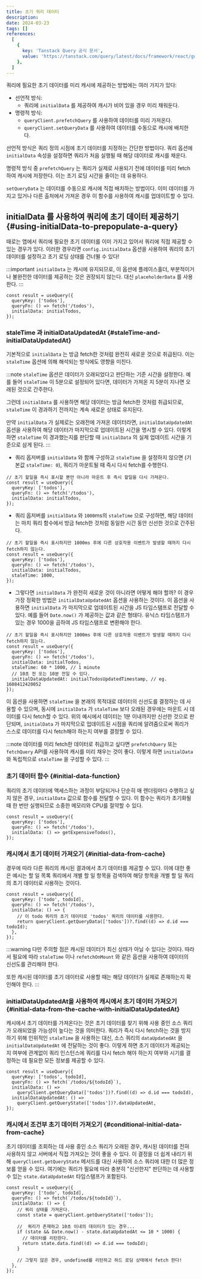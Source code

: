 ```yaml
---
title: 초기 쿼리 데이터
description:
date: 2024-03-23
tags: []
references:
  [
    {
      key: 'Tanstack Query 공식 문서',
      value: 'https://tanstack.com/query/latest/docs/framework/react/guides/initial-query-data',
    },
  ]
---
```


쿼리에 필요한 초기 데이터를 미리 캐시에 제공하는 방법에는 여러 가지가 있다:

- 선언적 방식:
  - 쿼리에 `initialData` 를 제공하여 캐시가 비어 있을 경우 미리 채워둔다.
- 명령적 방식:
  - `queryClient.prefetchQuery` 를 사용하여 데이터를 미리 가져온다.
  - `queryClient.setQueryData` 를 사용하여 데이터를 수동으로 캐시에 배치한다.

선언적 방식은 쿼리 정의 시점에 초기 데이터를 지정하는 간단한 방법이다. 쿼리 옵션에 `initialData` 속성을 설정하면 쿼리가 처음 실행될 때 해당 데이터로 캐시를 채운다.

명령적 방식 중 `prefetchQuery` 는 쿼리가 실제로 사용되기 전에 데이터를 미리 fetch하여 캐시에 저장한다. 이는 초기 로딩 시간을 줄이는 데 유용하다.

`setQueryData` 는 데이터를 수동으로 캐시에 직접 배치하는 방법이다. 이미 데이터를 가지고 있거나 다른 출처에서 가져온 경우 이 함수를 사용하여 캐시를 업데이트할 수 있다.

## initialData 를 사용하여 쿼리에 초기 데이터 제공하기 {#using-initialData-to-prepopulate-a-query}

때로는 앱에서 쿼리에 필요한 초기 데이터를 이미 가지고 있어서 쿼리에 직접 제공할 수 있는 경우가 있다. 이러한 경우라면 `config.initialData` 옵션을 사용하여 쿼리의 초기 데이터를 설정하고 초기 로딩 상태를 건너뛸 수 있다!

:::important
`initialData` 는 캐시에 유지되므로, 이 옵션에 플레이스홀더, 부분적이거나 불완전한 데이터를 제공하는 것은 권장되지 않는다. 대신 `placeholderData` 를 사용한다.
:::

```tsx
const result = useQuery({
  queryKey: ['todos'],
  queryFn: () => fetch('/todos'),
  initialData: initialTodos,
});
```

### staleTime 과 initialDataUpdatedAt {#staleTime-and-initialDataUpdatedAt}

기본적으로 `initialData` 는 방금 fetch한 것처럼 완전히 새로운 것으로 취급된다. 이는 `staleTime` 옵션에 의해 해석되는 방식에도 영향을 미친다.

:::note
`staleTime` 옵션은 데이터가 오래되었다고 판단하는 기준 시간을 설정한다. 예를 들어 `staleTime` 이 5분으로 설정되어 있다면, 데이터가 가져온 지 5분이 지나면 오래된 것으로 간주한다.

그런데 `initialData` 를 사용하면 해당 데이터는 방금 fetch한 것처럼 취급되므로, `staleTime` 이 경과하기 전까지는 계속 새로운 상태로 유지된다.

만약 `initialData` 가 실제로는 오래전에 가져온 데이터라면, `initialDataUpdatedAt` 옵션을 사용하여 해당 데이터가 마지막으로 업데이트된 시간을 명시할 수 있다. 이렇게 하면 `staleTime` 이 경과했는지를 판단할 때 `initialData` 의 실제 업데이트 시간을 기준으로 삼게 된다.
:::

- 쿼리 옵저버를 `initialData` 와 함께 구성하고 `staleTime` 을 설정하지 않으면 (기본값 `staleTime: 0`), 쿼리가 마운트될 때 즉시 다시 fetch를 수행한다.

```tsx
// 초기 할일을 즉시 표시할 뿐만 아니라 마운트 후 즉시 할일을 다시 가져온다.
const result = useQuery({
  queryKey: ['todos'],
  queryFn: () => fetch('/todos'),
  initialData: initialTodos,
});
```

- 쿼리 옵저버를 `initialData` 와 `1000`ms의 `staleTime` 으로 구성하면, 해당 데이터는 마치 쿼리 함수에서 방금 fetch한 것처럼 동일한 시간 동안 신선한 것으로 간주된다.

```tsx
// 초기 할일을 즉시 표시하지만 1000ms 후에 다른 상호작용 이벤트가 발생할 때까지 다시 fetch하지 않는다.
const result = useQuery({
  queryKey: ['todos'],
  queryFn: () => fetch('/todos'),
  initialData: initialTodos,
  staleTime: 1000,
});
```

- 그렇다면 `initialData` 가 완전히 새로운 것이 아니라면 어떻게 해야 할까? 이 경우 가장 정확한 방법은 `initialDataUpdatedAt` 옵션을 사용하는 것이다. 이 옵션을 사용하면 `initialData` 가 마지막으로 업데이트된 시간을 JS 타임스탬프로 전달할 수 있다. 예를 들어 `Date.now()` 가 제공하는 값과 같은 형태다. 유닉스 타임스탬프가 있는 경우 1000을 곱하여 JS 타임스탬프로 변환해야 한다.

```tsx
// 초기 할일을 즉시 표시하지만 1000ms 후에 다른 상호작용 이벤트가 발생할 때까지 다시 fetch하지 않는다.
const result = useQuery({
  queryKey: ['todos'],
  queryFn: () => fetch('/todos'),
  initialData: initialTodos,
  staleTime: 60 * 1000, // 1 minute
  // 10초 전 또는 10분 전일 수 있다.
  initialDataUpdatedAt: initialTodosUpdatedTimestamp, // eg. 1608412420052
});
```

이 옵션을 사용하면 `staleTime` 을 본래의 목적대로 데이터의 신선도를 결정하는 데 사용할 수 있으며, 동시에 `initialData` 가 `staleTime` 보다 오래된 경우에는 마운트 시 데이터를 다시 fetch할 수 있다. 위의 예시에서 데이터는 1분 이내까지만 신선한 것으로 판단되며, `initialData` 가 마지막으로 업데이트된 시점을 쿼리에 알려줌으로써 쿼리가 스스로 데이터를 다시 fetch해야 하는지 여부를 결정할 수 있다.

:::note
데이터를 미리 fetch한 데이터로 취급하고 싶다면 `prefetchQuery` 또는 `fetchQuery` API를 사용하여 캐시를 미리 채우는 것이 좋다. 이렇게 하면 `initialData` 와 독립적으로 `staleTime` 을 구성할 수 있다.
:::

### 초기 데이터 함수 {#initial-data-function}

쿼리의 초기 데이터에 액세스하는 과정이 부담되거나 단순히 매 렌더링마다 수행하고 싶지 않은 경우, `initialData` 값으로 함수를 전달할 수 있다. 이 함수는 쿼리가 초기화될 때 한 번만 실행되므로 소중한 메모리와 CPU를 절약할 수 있다.

```tsx
const result = useQuery({
  queryKey: ['todos'],
  queryFn: () => fetch('/todos'),
  initialData: () => getExpensiveTodos(),
});
```

### 캐시에서 초기 데이터 가져오기 {#initial-data-from-cache}

경우에 따라 다른 쿼리의 캐시된 결과에서 초기 데이터를 제공할 수 있다. 이에 대한 좋은 예시는 할 일 목록 쿼리에서 개별 할 일 항목을 검색하여 해당 항목을 개별 할 일 쿼리의 초기 데이터로 사용하는 것이다.

```tsx
const result = useQuery({
  queryKey: ['todo', todoId],
  queryFn: () => fetch('/todos'),
  initialData: () => {
    // 이 todo 쿼리의 초기 데이터로 'todos' 쿼리의 데이터를 사용한다.
    return queryClient.getQueryData(['todos'])?.find((d) => d.id === todoId);
  },
});
```

:::warning
다만 주의할 점은 캐시된 데이터가 최신 상태가 아닐 수 있다는 것이다. 따라서 필요에 따라 `staleTime` 이나 `refetchOnMount` 와 같은 옵션을 사용하여 데이터의 신선도를 관리해야 한다.

또한 캐시된 데이터를 초기 데이터로 사용할 때는 해당 데이터가 실제로 존재하는지 확인해야 한다.
:::

### initialDataUpdatedAt을 사용하여 캐시에서 초기 데이터 가져오기 {#initial-data-from-the-cache-with-initialDataUpdatedAt}

캐시에서 초기 데이터를 가져온다는 것은 초기 데이터를 찾기 위해 사용 중인 소스 쿼리가 오래되었을 가능성이 높다는 것을 의미한다. 쿼리가 즉시 다시 fetch하는 것을 방지하기 위해 인위적인 `staleTime` 을 사용하는 대신, 소스 쿼리의 `dataUpdatedAt` 을 `initialDataUpdatedAt` 에 전달하는 것이 좋다. 이렇게 하면 초기 데이터가 제공되는지 여부에 관계없이 쿼리 인스턴스에 쿼리를 다시 fetch 해야 하는지 여부와 시기를 결정하는 데 필요한 모든 정보를 제공할 수 있다.

```tsx
const result = useQuery({
  queryKey: ['todos', todoId],
  queryFn: () => fetch(`/todos/${todoId}`),
  initialData: () =>
    queryClient.getQueryData(['todos'])?.find((d) => d.id === todoId),
  initialDataUpdatedAt: () =>
    queryClient.getQueryState(['todos'])?.dataUpdatedAt,
});
```

### 캐시에서 조건부 초기 데이터 가져오기 {#conditional-initial-data-from-cache}

초기 데이터를 조회하는 데 사용 중인 소스 쿼리가 오래된 경우, 캐시된 데이터를 전혀 사용하지 않고 서버에서 직접 가져오는 것이 좋을 수 있다. 이 결정을 더 쉽게 내리기 위해 `queryClient.getQueryState` 메서드를 대신 사용하여 소스 쿼리에 대한 더 많은 정보를 얻을 수 있다. 여기에는 쿼리가 필요에 따라 충분히 "신선한지" 판단하는 데 사용할 수 있는 `state.dataUpdatedAt` 타임스탬프가 포함된다.

```tsx
const result = useQuery({
  queryKey: ['todo', todoId],
  queryFn: () => fetch(`/todos/${todoId}`),
  initialData: () => {
    // 쿼리 상태를 가져온다.
    const state = queryClient.getQueryState(['todos']);

    //  쿼리가 존재하고 10초 이내의 데이터가 있는 경우...
    if (state && Date.now() - state.dataUpdatedAt <= 10 * 1000) {
      // 데이터를 리턴한다.
      return state.data.find((d) => d.id === todoId);
    }

    // 그렇지 않은 경우, undefined를 리턴하고 하드 로딩 상태에서 fetch 한다!
  },
});
```
